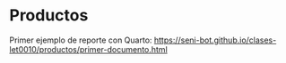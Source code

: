 # Productos

Primer ejemplo de reporte con Quarto: https://seni-bot.github.io/clases-let0010/productos/primer-documento.html
